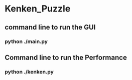# Kenken_Puzzle

## command line to run the GUI
### python ./main.py

## Command line to run the Performance
### python ./kenken.py
